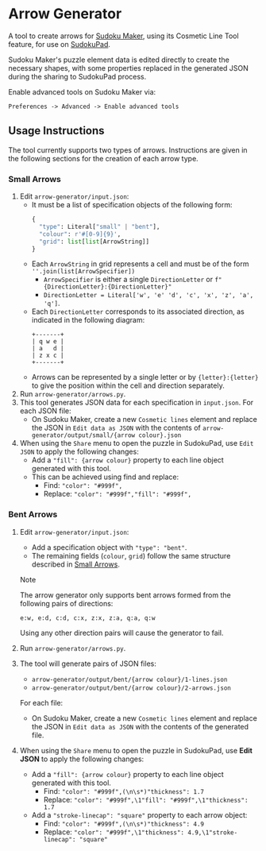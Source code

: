 # Arrow Generator

A tool to create arrows for [Sudoku Maker](https://sudokumaker.app/), using its Cosmetic Line Tool feature, for use on [SudokuPad](https://sudokupad.app/).

Sudoku Maker's puzzle element data is edited directly to create the necessary shapes, with some properties replaced in the generated JSON during the sharing to SudokuPad process.

Enable advanced tools on Sudoku Maker via:
```
Preferences -> Advanced -> Enable advanced tools
```

## Usage Instructions

The tool currently supports two types of arrows. Instructions are given in the following sections for the creation of each arrow type.

### Small Arrows

1. Edit `arrow-generator/input.json`:
    - It must be a list of specification objects of the following form:
      ```py
      {
        "type": Literal["small" | "bent"],
        "colour": r'#[0-9]{9}',
        "grid": list[list[ArrowString]]
      }
      ```
    - Each `ArrowString` in grid represents a cell and must be of the form `''.join(list[ArrowSpecifier])`
      - `ArrowSpecifier` is either a single `DirectionLetter` or `f"{DirectionLetter}:{DirectionLetter}"`
      - `DirectionLetter = Literal['w', 'e' 'd', 'c', 'x', 'z', 'a', 'q']`.
    - Each `DirectionLetter` corresponds to its associated direction, as indicated in the following diagram:
      ```
      +-------+
      | q w e |
      | a   d |
      | z x c |
      +-------+
      ```
    - Arrows can be represented by a single letter or by `{letter}:{letter}` to give the position within the cell and direction separately.
2. Run `arrow-generator/arrows.py`.
3. This tool generates JSON data for each specification in `input.json`. For each JSON file:
    - On Sudoku Maker, create a new `Cosmetic lines` element and replace the JSON in `Edit data as JSON` with the contents of `arrow-generator/output/small/{arrow colour}.json`
4. When using the `Share` menu to open the puzzle in SudokuPad, use `Edit JSON` to apply the following changes:
    - Add a `"fill": {arrow colour}` property to each line object generated with this tool.
    - This can be achieved using find and replace:
      - Find: `"color": "#999f",`
      - Replace: `"color": "#999f","fill": "#999f",`

### Bent Arrows

1. Edit `arrow-generator/input.json`:
    - Add a specification object with `"type": "bent"`.
    - The remaining fields (`colour`, `grid`) follow the same structure described in [Small Arrows](#small-arrows).
    > [!NOTE]
    > The arrow generator only supports bent arrows formed from the following pairs of directions:
    >```
    >e:w, e:d, c:d, c:x, z:x, z:a, q:a, q:w
    >```
    > Using any other direction pairs will cause the generator to fail.
2. Run `arrow-generator/arrows.py`.
3. The tool will generate pairs of JSON files:
    - `arrow-generator/output/bent/{arrow colour}/1-lines.json`
    - `arrow-generator/output/bent/{arrow colour}/2-arrows.json`
  
   For each file:
    - On Sudoku Maker, create a new `Cosmetic lines` element and replace the JSON in `Edit data as JSON` with the contents of the generated file.
4. When using the `Share` menu to open the puzzle in SudokuPad, use **Edit JSON** to apply the following changes:
    - Add a `"fill": {arrow colour}` property to each line object generated with this tool.
      - Find: `"color": "#999f",(\n\s*)"thickness": 1.7`
      - Replace: `"color": "#999f",\1"fill": "#999f",\1"thickness": 1.7`
    - Add a `"stroke-linecap": "square"` property to each arrow object:
      - Find: `"color": "#999f",(\n\s*)"thickness": 4.9`
      - Replace: `"color": "#999f",\1"thickness": 4.9,\1"stroke-linecap": "square"`

